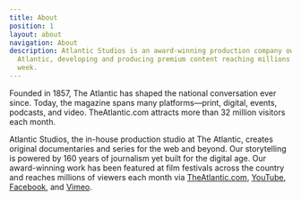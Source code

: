 ```yaml
---
title: About
position: 1
layout: about
navigation: About
description: Atlantic Studios is an award-winning production company owned by The
  Atlantic, developing and producing premium content reaching millions globally each
  week.
---
```


Founded in 1857, The Atlantic has shaped the national conversation ever since. Today, the magazine spans many platforms—print, digital, events, podcasts, and video. TheAtlantic.com attracts more than 32 million visitors each month.

Atlantic Studios, the in-house production studio at The Atlantic, creates original documentaries and series for the web and beyond. Our storytelling is powered by 160 years of journalism yet built for the digital age. Our award-winning work has been featured at film festivals across the country and reaches millions of viewers each month via <a href="https://www.theatlantic.com/video/" target="_blank">TheAtlantic.com</a>, <a href="https://www.youtube.com/user/TheAtlantic" target="_blank">YouTube</a>, <a href="https://www.facebook.com/pg/TheAtlantic/videos/?ref=page_internal" target="_blank">Facebook</a>, and <a href="https://vimeo.com/atlanticvideo" target="_blank">Vimeo</a>.
